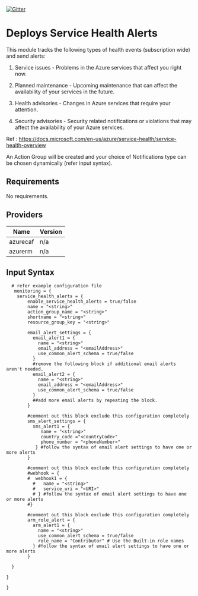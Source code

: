 [![Gitter](https://badges.gitter.im/aztfmod/community.svg)](https://gitter.im/aztfmod/community?utm_source=badge&utm_medium=badge&utm_campaign=pr-badge)

# Deploys Service Health Alerts

This module tracks the following types of health events (subscription wide) and send alerts:

1. Service issues - Problems in the Azure services that affect you right now.

2. Planned maintenance - Upcoming maintenance that can affect the availability of your services in the future.

3. Health advisories - Changes in Azure services that require your attention.

4. Security advisories - Security related notifications or violations that may affect the availability of your Azure services.

Ref : https://docs.microsoft.com/en-us/azure/service-health/service-health-overview

An Action Group will be created and your choice of Notifications type can be chosen dynamically (refer input syntax).

## Requirements

No requirements.

## Providers

| Name | Version |
|------|---------|
| azurecaf | n/a |
| azurerm | n/a |

##  Input Syntax
```hcl
  # refer example configuration file
   monitoring = {
    service_health_alerts = {
        enable_service_health_alerts = true/false
        name = "<string>"
        action_group_name = "<string>"
        shortname = "<string>"
        resource_group_key = "<string>"

        email_alert_settings = {
          email_alert1 = {
            name = "<string>"
            email_address = "<emailAddress>"
            use_common_alert_schema = true/false
          }
          #remove the following block if additional email alerts aren't needed.
          email_alert2 = {
            name = "<string>"
            email_address = "<emailAddress>"
            use_common_alert_schema = true/false
          }
          ##add more email alerts by repeating the block.
        }

        #comment out this block exclude this configuration completely
        sms_alert_settings = {
          sms_alert1 = {
             name = "<string>"
             country_code ="<countryCode>"
             phone_number = "<phoneNumber>"
           } #follow the syntax of email alert settings to have one or more alerts
        }

        #comment out this block exclude this configuration completely
        #webhook = {
        #  webhook1 = {
          #   name = "<string>"
          #   service_uri = "<URI>"
          # } #follow the syntax of email alert settings to have one or more alerts
        #}

        #comment out this block exclude this configuration completely
        arm_role_alert = {
          arm_alert1 = {
            name = "<string>"
            use_common_alert_schema = true/false
            role_name = "Contributor" # Use the Built-in role names
          } #follow the syntax of email alert settings to have one or more alerts
        }

  }

}

}
```
